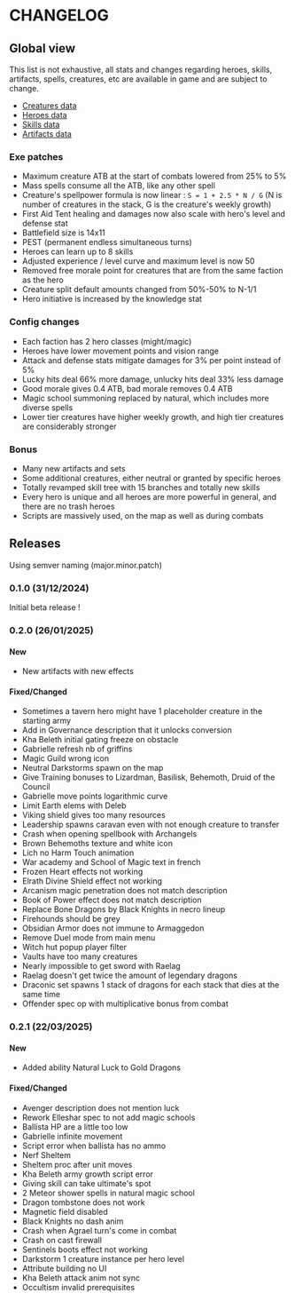 # CHANGELOG

## Global view

This list is not exhaustive, all stats and changes regarding heroes, skills, artifacts, spells, creatures, etc are available in game and are subject to change.

- [Creatures data](doc/CREATURES.md)
- [Heroes data](doc/HEROES.md)
- [Skills data](doc/SKILLS.md)
- [Artifacts data](doc/ARTIFACTS.md)


### Exe patches

- Maximum creature ATB at the start of combats lowered from 25% to 5%
- Mass spells consume all the ATB, like any other spell
- Creature's spellpower formula is now linear : `S = 1 + 2.5 * N / G` (N is number of creatures in the stack, G is the creature's weekly growth)
- First Aid Tent healing and damages now also scale with hero's level and defense stat
- Battlefield size is 14x11
- PEST (permanent endless simultaneous turns)
- Heroes can learn up to 8 skills
- Adjusted experience / level curve and maximum level is now 50
- Removed free morale point for creatures that are from the same faction as the hero
- Creature split default amounts changed from 50%-50% to N-1/1
- Hero initiative is increased by the knowledge stat

### Config changes

- Each faction has 2 hero classes (might/magic)
- Heroes have lower movement points and vision range
- Attack and defense stats mitigate damages for 3% per point instead of 5%
- Lucky hits deal 66% more damage, unlucky hits deal 33% less damage
- Good morale gives 0.4 ATB, bad morale removes 0.4 ATB
- Magic school summoning replaced by natural, which includes more diverse spells
- Lower tier creatures have higher weekly growth, and high tier creatures are considerably stronger

### Bonus

- Many new artifacts and sets
- Some additional creatures, either neutral or granted by specific heroes
- Totally revamped skill tree with 15 branches and totally new skills
- Every hero is unique and all heroes are more powerful in general, and there are no trash heroes
- Scripts are massively used, on the map as well as during combats


## Releases

Using semver naming (major.minor.patch)

### 0.1.0 (31/12/2024)

Initial beta release !

### 0.2.0 (26/01/2025)

#### New

- New artifacts with new effects

#### Fixed/Changed

- Sometimes a tavern hero might have 1 placeholder creature in the starting army
- Add in Governance description that it unlocks conversion
- Kha Beleth initial gating freeze on obstacle
- Gabrielle refresh nb of griffins
- Magic Guild wrong icon
- Neutral Darkstorms spawn on the map
- Give Training bonuses to Lizardman, Basilisk, Behemoth, Druid of the Council
- Gabrielle move points logarithmic curve
- Limit Earth elems with Deleb
- Viking shield gives too many resources
- Leadership spawns caravan even with not enough creature to transfer
- Crash when opening spellbook with Archangels
- Brown Behemoths texture and white icon
- Lich no Harm Touch animation
- War academy and School of Magic text in french
- Frozen Heart effects not working
- Elrath Divine Shield effect not working
- Arcanism magic penetration does not match description
- Book of Power effect does not match description
- Replace Bone Dragons by Black Knights in necro lineup
- Firehounds should be grey
- Obsidian Armor does not immune to Armaggedon
- Remove Duel mode from main menu
- Witch hut popup player filter
- Vaults have too many creatures
- Nearly impossible to get sword with Raelag
- Raelag doesn't get twice the amount of legendary dragons
- Draconic set spawns 1 stack of dragons for each stack that dies at the same time
- Offender spec op with multiplicative bonus from combat

### 0.2.1 (22/03/2025)

#### New

- Added ability Natural Luck to Gold Dragons

#### Fixed/Changed

- Avenger description does not mention luck
- Rework Elleshar spec to not add magic schools
- Ballista HP are a little too low
- Gabrielle infinite movement
- Script error when ballista has no ammo
- Nerf Sheltem
- Sheltem proc after unit moves
- Kha Beleth army growth script error
- Giving skill can take ultimate's spot
- 2 Meteor shower spells in natural magic school
- Dragon tombstone does not work
- Magnetic field disabled
- Black Knights no dash anim
- Crash when Agrael turn's come in combat
- Crash on cast firewall
- Sentinels boots effect not working
- Darkstorm 1 creature instance per hero level
- Attribute building no UI
- Kha Beleth attack anim not sync
- Occultism invalid prerequisites
